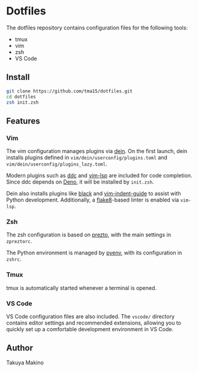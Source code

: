 # Dotfiles
The dotfiles repository contains configuration files for the following tools:

- tmux
- vim
- zsh
- VS Code

## Install
```sh
git clone https://github.com/tma15/dotfiles.git
cd dotfiles
zsh init.zsh
```

## Features
### Vim
The vim configuration manages plugins via [dein](https://github.com/Shougo/dein.vim).
On the first launch, dein installs plugins defined in `vim/dein/userconfig/plugins.toml` and `vim/dein/userconfig/plugins_lazy.toml`.

Modern plugins such as [ddc](https://github.com/Shougo/ddc.vim) and [vim-lsp](https://github.com/prabirshrestha/vim-lsp) are included for code completion.
Since ddc depends on [Deno](https://deno.land/), it will be installed by `init.zsh`.

Dein also installs plugins like [black](https://github.com/psf/black) and [vim-indent-guide](https://github.com/thaerkh/vim-indentguides) to assist with Python development.
Additionally, a [flake8](https://flake8.pycqa.org/en/latest/)-based linter is enabled via `vim-lsp`.

### Zsh
The zsh configuration is based on [prezto](https://github.com/sorin-ionescu/prezto), with the main settings in `zpreztorc`.

The Python environment is managed by [pyenv](https://github.com/pyenv/pyenv), with its configuration in `zshrc`.

### Tmux
tmux is automatically started whenever a terminal is opened.

### VS Code
VS Code configuration files are also included. The `vscode/` directory contains editor settings and recommended extensions, allowing you to quickly set up a comfortable development environment in VS Code.

## Author
Takuya Makino